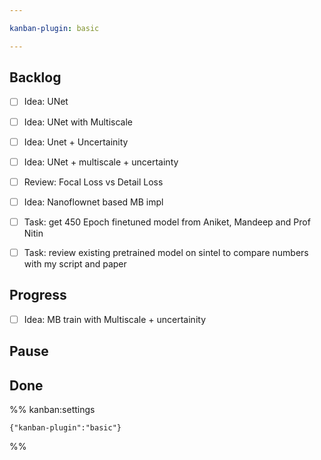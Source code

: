 ```yaml
---

kanban-plugin: basic

---
```


## Backlog

- [ ] Idea: UNet
- [ ] Idea: UNet with Multiscale
- [ ] Idea: Unet + Uncertainity
- [ ] Idea: UNet + multiscale + uncertainty
- [ ] Review: Focal Loss vs Detail Loss
- [ ] Idea: Nanoflownet based MB impl
- [ ] Task: get 450 Epoch finetuned model from Aniket, Mandeep and Prof Nitin
- [ ] Task: review existing pretrained model on sintel to compare numbers with my script and paper


## Progress

- [ ] Idea: MB train with Multiscale + uncertainity


## Pause



## Done





%% kanban:settings
```
{"kanban-plugin":"basic"}
```
%%